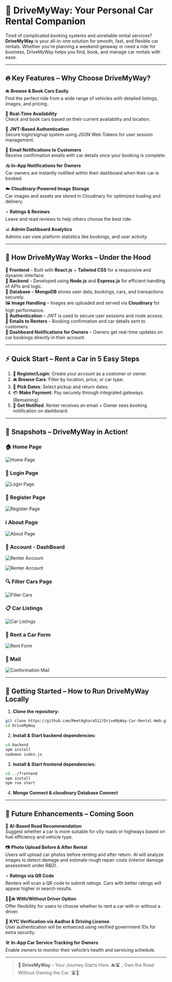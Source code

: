 # 🚗 DriveMyWay: Your Personal Car Rental Companion

Tired of complicated booking systems and unreliable rental services? **DriveMyWay** is your all-in-one solution for smooth, fast, and flexible car rentals. Whether you're planning a weekend getaway or need a ride for business, DriveMyWay helps you find, book, and manage car rentals with ease.

---

## 🔥 Key Features – Why Choose DriveMyWay?

🚘 **Browse & Book Cars Easily**  
Find the perfect ride from a wide range of vehicles with detailed listings, images, and pricing.

📆 **Real-Time Availability**  
Check and book cars based on their current availability and location.

🔐 **JWT-Based Authentication**  
Secure login/signup system using JSON Web Tokens for user session management.

📩 **Email Notifications to Customers**  
Receive confirmation emails with car details once your booking is complete.

📥 **In-App Notifications for Owners**  
Car owners are instantly notified within their dashboard when their car is booked.

☁️ **Cloudinary-Powered Image Storage**  
Car images and assets are stored in Cloudinary for optimized loading and delivery.

⭐ **Ratings & Reviews**  
Leave and read reviews to help others choose the best ride.

📊 **Admin Dashboard Analytics**  
Admins can view platform statistics like bookings,  and user activity.

---

## 🧠 How DriveMyWay Works – Under the Hood

🔧 **Frontend** – Built with **React.js** + **Tailwind CSS** for a responsive and dynamic interface.  
🚀 **Backend** – Developed using **Node.js** and **Express.js** for efficient handling of APIs and logic.  
💾 **Database** – **MongoDB** stores user data, bookings, cars, and transactions securely.  
🖼 **Image Handling** – Images are uploaded and served via **Cloudinary** for high performance.  
🔐 **Authentication** – JWT is used to secure user sessions and route access.  
📩 **Emails to Renters** – Booking confirmation and car details sent to customers.  
🔔 **Dashboard Notifications for Owners** – Owners get real-time updates on car bookings directly in their account.

---

## ⚡ Quick Start – Rent a Car in 5 Easy Steps

1. 📲 **Register/Login**: Create your account as a customer or owner.
2. 🚘 **Browse Cars**: Filter by location, price, or car type.
3. 📆 **Pick Dates**: Select pickup and return dates.
4. 💳 **Make Payment**: Pay securely through integrated gateways. (Remaining)
5. 📩 **Get Notified**: Renter receives an email + Owner sees booking notification on dashboard.

---

## 📸 Snapshots – DriveMyWay in Action!

### 🏠 Home Page
![Home Page](./Picture/home.png)

### 🔐 Login Page
![Login Page](./Picture/login.png)

### 📝 Register Page
![Register Page](./Picture/register.png)

### ℹ️ About Page
![About Page](./Picture/about.png)

### 👤 Account - DashBoard
![Renter Account](./Picture/account1.png)

![Renter Account](./Picture/account2.png)

### 🔍 Filter Cars Page
![Filter Cars](./Picture/filter.png)

### 📋 Car Listings
![Car Listings](./Picture/list.png)

### 📝 Rent a Car Form
![Rent Form](./Picture/renting_form.png)

### 📝 Mail 
![Conformation Mail](./Picture/maill.png)


---
## 🚀 Getting Started – How to Run DriveMyWay Locally
1. **Clone the repository:**

```bash
git clone https://github.com/MeetAghara512/DriveMyWay-Car-Rental-Web.git
cd DriveMyWay
```
2. **Install & Start backend dependencies:**
```bash
cd backend
npm install
nodemon index.js
```
3. **Install & Start frontend dependencies:**
```bash
cd ../frontend
npm install
npm run start
```
4. **Mongo Connect & cloudinary Database Connect**
---

## 🚀 Future Enhancements – Coming Soon

🧠 **AI-Based Road Recommendation**  
Suggest whether a car is more suitable for city roads or highways based on fuel efficiency and vehicle type.

📷 **Photo Upload Before & After Rental**  
Users will upload car photos before renting and after return. AI will analyze images to detect damage and estimate rough repair costs (interior damage assessment under R&D).

⭐ **Ratings via QR Code**  
Renters will scan a QR code to submit ratings. Cars with better ratings will appear higher in search results.

🧍‍♂️🚘 **With/Without Driver Option**  
Offer flexibility for users to choose whether to rent a car with or without a driver.

🪪 **KYC Verification via Aadhar & Driving License**  
User authentication will be enhanced using verified government IDs for extra security.

🛠 **In-App Car Service Tracking for Owners**  
Enable owners to monitor their vehicle’s health and servicing schedule.

---

> 🌟 **DriveMyWay** –  Your Journey Starts Here. 🚘🛣️ , Own the Road Without Owning the Car. 🛣️🔑.
